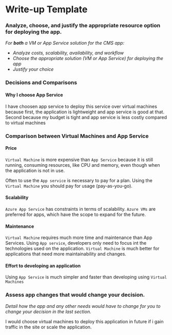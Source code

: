 # Write-up Template

### Analyze, choose, and justify the appropriate resource option for deploying the app.

_For **both** a VM or App Service solution for the CMS app:_

- _Analyze costs, scalability, availability, and workflow_
- _Choose the appropriate solution (VM or App Service) for deploying the app_
- _Justify your choice_

### Decisions and Comparisons

#### Why I choose App Service

I have choosen app service to deploy this service over virtual machines because first, the application is lightweight and app service is good at that. Second because my budget is tight and app service is less costly compared to virtual machines

### Comparison between Virtual Machines and App Service

#### Price

`Virtual Machine` is more expensive than `App Service` because it is still running, consuming resources, like CPU and memory, even though when the application is not in use.

Often to use the `App service` is necessary to pay for a plan. Using the `Virtual Machine` you should pay for usage (pay-as-you-go).

#### Scalability

`Azure App Service` has constraints in terms of scalability.
`Azure VMs` are preferred for apps, which have the scope to expand for the future.

#### Maintenance

`Virtual Machine` requires much more time and maintenance than App Services. Using `App service`, developers only need to focus int the technologies used on the application.
`Virtual Machine` is much better for applications that need more maintainability and changes.

#### Effort to developing an application

Using `App Service` is much simpler and faster than developing using `Virtual Machines`

### Assess app changes that would change your decision.

_Detail how the app and any other needs would have to change for you to change your decision in the last section._

I would choose virtual machines to deploy this application in future if i gain traffic in the site or scale the application.
